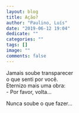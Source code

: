 ```yaml
---
layout: blog
title: Ação?
author: "Paulino, Luís"
date: "2019-06-12 19:04"
dedicate: ""
categories: ""
tags: []
image: ""
comments: false
---
```


Jamais soube transparecer\
o que senti por você.\
Eternizo mais uma obra:\
\- Por favor, volta...

Nunca soube o que fazer...

